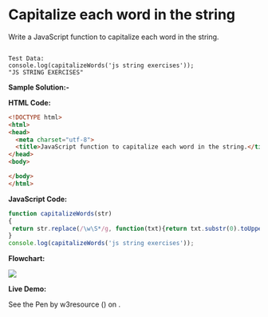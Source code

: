 # Capitalize each word in the string

Write a JavaScript function to capitalize each word in the string.

```

Test Data:
console.log(capitalizeWords('js string exercises'));
"JS STRING EXERCISES"
```

**Sample Solution:-**

**HTML Code:**

```html
<!DOCTYPE html>
<html>
<head>
  <meta charset="utf-8">
  <title>JavaScript function to capitalize each word in the string.</title>
</head>
<body>

</body>
</html>

```

**JavaScript Code:**

```js
function capitalizeWords(str)
{
 return str.replace(/\w\S*/g, function(txt){return txt.substr(0).toUpperCase();});
}
console.log(capitalizeWords('js string exercises'));

```

**Flowchart:**

![](https://www.w3resource.com/w3r_images/javascript-string-exercise-41.png)  

**Live Demo:**

<section class="expand-codepen"><p data-height="380" data-theme-id="0" data-slug-hash="jGLepN" data-default-tab="js,result" data-user="w3resource" data-embed-version="2" data-pen-title="JavaScript - common-editor-exercises" data-editable="true" class="codepen">See the Pen by w3resource () on .</p><codepen></codepen></section>